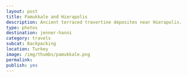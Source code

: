 ```yaml
---
layout: post
title: Pamukkale and Hierapolis
description: Ancient terraced travertine deposites near Hierapolis.
type: photos
destination: jenner-hanni
category: travels
subcat: Backpacking
location: Turkey
image: /img/thumbs/pamukkale.png
permalink: 
publish: yes
---
```


<p><a href="https://jenner.smugmug.com/Europe/2009-Pamukkale-and-Hierapolis-Turkey/i-kprHFfB/0/M/DSCF2551-M.jpg">
<img src="https://jenner.smugmug.com/Europe/2009-Pamukkale-and-Hierapolis-Turkey/i-kprHFfB/0/M/DSCF2551-M.jpg" alt=""></a></p>

<p><a href="https://jenner.smugmug.com/Europe/2009-Pamukkale-and-Hierapolis-Turkey/i-BfFc3FN/0/M/DSCF2561-M.jpg">
<img src="https://jenner.smugmug.com/Europe/2009-Pamukkale-and-Hierapolis-Turkey/i-BfFc3FN/0/M/DSCF2561-M.jpg" alt=""></a></p>

<p><a href="https://jenner.smugmug.com/Europe/2009-Pamukkale-and-Hierapolis-Turkey/i-g8pf5pr/0/M/DSCF2560-M.jpg">
<img src="https://jenner.smugmug.com/Europe/2009-Pamukkale-and-Hierapolis-Turkey/i-g8pf5pr/0/M/DSCF2560-M.jpg" alt=""></a></p>

<p><a href="https://jenner.smugmug.com/Europe/2009-Pamukkale-and-Hierapolis-Turkey/i-Fm9NDMK/0/M/DSCF2563-M.jpg">
<img src="https://jenner.smugmug.com/Europe/2009-Pamukkale-and-Hierapolis-Turkey/i-Fm9NDMK/0/M/DSCF2563-M.jpg" alt=""></a></p>

<p><a href="https://jenner.smugmug.com/Europe/2009-Pamukkale-and-Hierapolis-Turkey/i-TPsJ35K/0/M/DSCF2565-M.jpg">
<img src="https://jenner.smugmug.com/Europe/2009-Pamukkale-and-Hierapolis-Turkey/i-TPsJ35K/0/M/DSCF2565-M.jpg" alt=""></a></p>

<p><a href="https://jenner.smugmug.com/Europe/2009-Pamukkale-and-Hierapolis-Turkey/i-ZRtBtT6/0/M/DSCF2566-M.jpg">
<img src="https://jenner.smugmug.com/Europe/2009-Pamukkale-and-Hierapolis-Turkey/i-ZRtBtT6/0/M/DSCF2566-M.jpg" alt=""></a></p>

<p><a href="https://jenner.smugmug.com/Europe/2009-Pamukkale-and-Hierapolis-Turkey/i-nQWFw8K/0/M/DSCF2569-M.jpg">
<img src="https://jenner.smugmug.com/Europe/2009-Pamukkale-and-Hierapolis-Turkey/i-nQWFw8K/0/M/DSCF2569-M.jpg" alt=""></a></p>

<p><a href="https://jenner.smugmug.com/Europe/2009-Pamukkale-and-Hierapolis-Turkey/i-ztgDZsK/0/M/DSCF2567-M.jpg">
<img src="https://jenner.smugmug.com/Europe/2009-Pamukkale-and-Hierapolis-Turkey/i-ztgDZsK/0/M/DSCF2567-M.jpg" alt=""></a></p>

<p><a href="https://jenner.smugmug.com/Europe/2009-Pamukkale-and-Hierapolis-Turkey/i-XQzCVLx/0/M/DSCF2570-M.jpg">
<img src="https://jenner.smugmug.com/Europe/2009-Pamukkale-and-Hierapolis-Turkey/i-XQzCVLx/0/M/DSCF2570-M.jpg" alt=""></a></p>

<p><a href="https://jenner.smugmug.com/Europe/2009-Pamukkale-and-Hierapolis-Turkey/i-MkmpfV4/0/M/DSCF2571-M.jpg">
<img src="https://jenner.smugmug.com/Europe/2009-Pamukkale-and-Hierapolis-Turkey/i-MkmpfV4/0/M/DSCF2571-M.jpg" alt=""></a></p>

<p><a href="https://jenner.smugmug.com/Europe/2009-Pamukkale-and-Hierapolis-Turkey/i-Ff5kDgr/0/M/DSCF2573-M.jpg">
<img src="https://jenner.smugmug.com/Europe/2009-Pamukkale-and-Hierapolis-Turkey/i-Ff5kDgr/0/M/DSCF2573-M.jpg" alt=""></a></p>

<p><a href="https://jenner.smugmug.com/Europe/2009-Pamukkale-and-Hierapolis-Turkey/i-pjjtWzV/0/M/DSCF2575-M.jpg">
<img src="https://jenner.smugmug.com/Europe/2009-Pamukkale-and-Hierapolis-Turkey/i-pjjtWzV/0/M/DSCF2575-M.jpg" alt=""></a></p>

<p><a href="https://jenner.smugmug.com/Europe/2009-Pamukkale-and-Hierapolis-Turkey/i-X4MZ9fG/0/M/DSCF2574-M.jpg">
<img src="https://jenner.smugmug.com/Europe/2009-Pamukkale-and-Hierapolis-Turkey/i-X4MZ9fG/0/M/DSCF2574-M.jpg" alt=""></a></p>

<p><a href="https://jenner.smugmug.com/Europe/2009-Pamukkale-and-Hierapolis-Turkey/i-npnpgK3/0/M/DSCF2577-M.jpg">
<img src="https://jenner.smugmug.com/Europe/2009-Pamukkale-and-Hierapolis-Turkey/i-npnpgK3/0/M/DSCF2577-M.jpg" alt=""></a></p>

<p><a href="https://jenner.smugmug.com/Europe/2009-Pamukkale-and-Hierapolis-Turkey/i-nG42rLZ/0/M/DSCF2576-M.jpg">
<img src="https://jenner.smugmug.com/Europe/2009-Pamukkale-and-Hierapolis-Turkey/i-nG42rLZ/0/M/DSCF2576-M.jpg" alt=""></a></p>

<p><a href="https://jenner.smugmug.com/Europe/2009-Pamukkale-and-Hierapolis-Turkey/i-QcVCNqd/0/M/DSCF2578-M.jpg">
<img src="https://jenner.smugmug.com/Europe/2009-Pamukkale-and-Hierapolis-Turkey/i-QcVCNqd/0/M/DSCF2578-M.jpg" alt=""></a></p>

<p><a href="https://jenner.smugmug.com/Europe/2009-Pamukkale-and-Hierapolis-Turkey/i-F53GZDw/0/M/DSCF2580-M.jpg">
<img src="https://jenner.smugmug.com/Europe/2009-Pamukkale-and-Hierapolis-Turkey/i-F53GZDw/0/M/DSCF2580-M.jpg" alt=""></a></p>

<p><a href="https://jenner.smugmug.com/Europe/2009-Pamukkale-and-Hierapolis-Turkey/i-vVN6DV5/0/M/DSCF2582-M.jpg">
<img src="https://jenner.smugmug.com/Europe/2009-Pamukkale-and-Hierapolis-Turkey/i-vVN6DV5/0/M/DSCF2582-M.jpg" alt=""></a></p>


